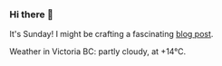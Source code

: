 ### Hi there :wave:

It's Sunday! I might be crafting a fascinating [blog post](https://benjaminwuethrich.dev).

Weather in Victoria BC: partly cloudy, at +14°C.
